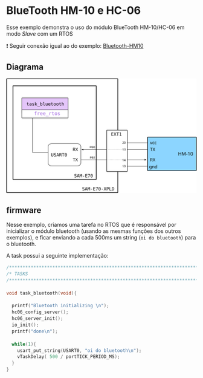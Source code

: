 # BlueTooth HM-10 e HC-06

Esse exemplo demonstra o uso do módulo BlueTooth HM-10/HC-06 em modo *Slave* com um RTOS

:exclamation: Seguir conexão igual ao do exemplo: [Bluetooth-HM10](https://github.com/Insper/SAME70-examples/tree/master/Comunicacao/Bluetooth-HM10)

## Diagrama

![](doc/diagrama.svg)

## firmware

Nesse exemplo, criamos uma tarefa no RTOS que é responsável por inicializar o módulo bluetooth (usando as mesmas funções dos outros exemplos), e ficar enviando a cada 500ms um string (`oi do bluetooth`) para o bluetooth.

A task possui a seguinte implementação:

```c
/************************************************************************/
/* TASKS                                                                */
/************************************************************************/

void task_bluetooth(void){

  printf("Bluetooth initializing \n");
  hc06_config_server();
  hc06_server_init();
  io_init();
  printf("done\n");

  while(1){
    usart_put_string(USART0, "oi do bluetooth\n");
    vTaskDelay( 500 / portTICK_PERIOD_MS);
  }
}
```
